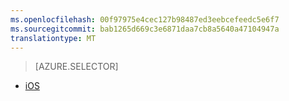 ```yaml
---
ms.openlocfilehash: 00f97975e4cec127b98487ed3eebcefeedc5e6f7
ms.sourcegitcommit: bab1265d669c3e6871daa7cb8a5640a47104947a
translationtype: MT
---
```

> [AZURE.SELECTOR]
- [iOS](../articles/app-service-mobile-dotnet-backend-ios-aad-sso-preview.md)
<!--- [Windows](../articles/mobile-services-windows-store-dotnet-adal-sso-authentication.md)-->
<!--- [Xamarin.iOS](../articles/mobile-services-dotnet-backend-xamarin-ios-adal-sso-authentication.md)-->